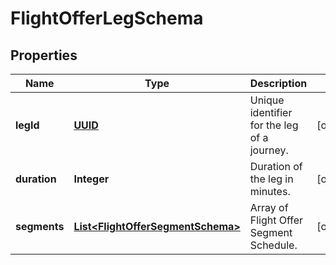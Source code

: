 # FlightOfferLegSchema

## Properties
Name | Type | Description | Notes
------------ | ------------- | ------------- | -------------
**legId** | [**UUID**](UUID.md) | Unique identifier for the leg of a journey. |  [optional]
**duration** | **Integer** | Duration of the leg in minutes. |  [optional]
**segments** | [**List&lt;FlightOfferSegmentSchema&gt;**](FlightOfferSegmentSchema.md) | Array of Flight Offer Segment Schedule. |  [optional]

